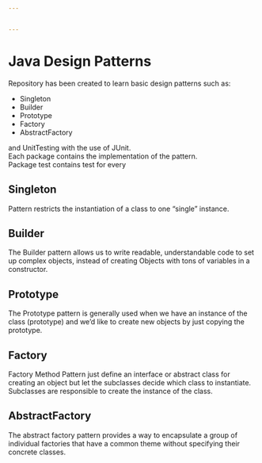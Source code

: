 ```yaml
---


---
```


<h1 id="java-design-patterns">Java Design Patterns</h1>
<p>Repository has been created to learn basic design patterns such as:</p>
<ul>
<li>Singleton</li>
<li>Builder</li>
<li>Prototype</li>
<li>Factory</li>
<li>AbstractFactory</li>
</ul>
<p>and UnitTesting with the use of JUnit.<br>
Each package contains the implementation of the pattern.<br>
Package test contains test for every</p>
<h2 id="singleton">Singleton</h2>
<p>Pattern restricts the instantiation of a class to one “single” instance.</p>
<h2 id="builder">Builder</h2>
<p>The Builder pattern allows us to write readable, understandable code to set up complex objects, instead of creating Objects with tons of variables in a constructor.</p>
<h2 id="prototype">Prototype</h2>
<p>The Prototype pattern is generally used when we have an instance of the class (prototype) and we’d like to create new objects by just copying the prototype.</p>
<h2 id="factory">Factory</h2>
<p>Factory Method Pattern just define an interface or abstract class for creating an object but let the subclasses decide which class to instantiate. Subclasses are responsible to create the instance of the class.</p>
<h2 id="abstractfactory">AbstractFactory</h2>
<p>The abstract factory pattern provides a way to encapsulate a group of individual factories that have a common theme without specifying their concrete classes.</p>

